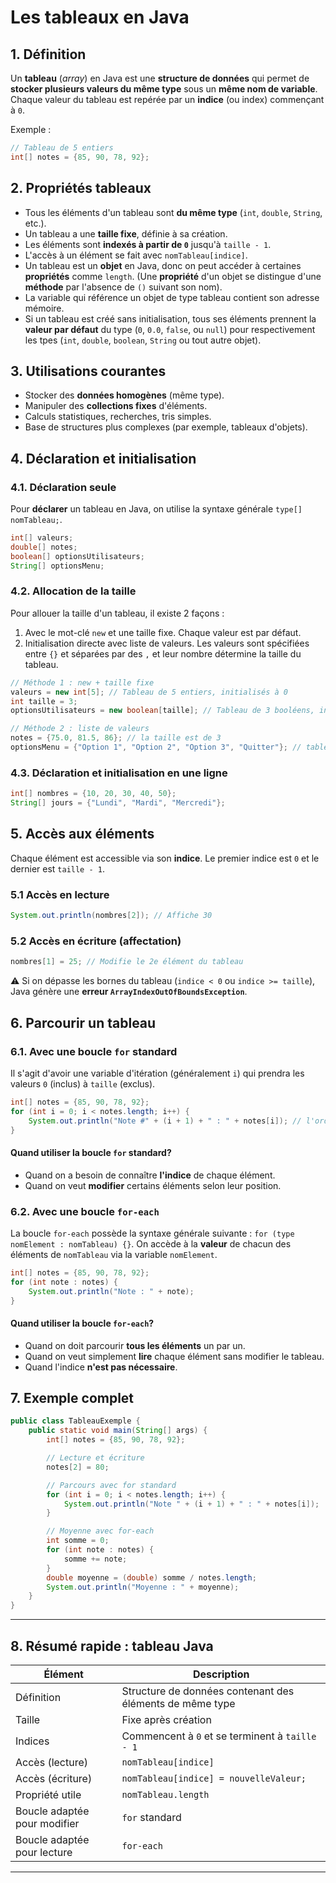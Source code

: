 # Les tableaux en Java

## 1. Définition

Un **tableau** (*array*) en Java est une **structure de données** qui permet de **stocker plusieurs valeurs du même type** sous un **même nom de variable**.  
Chaque valeur du tableau est repérée par un **indice** (ou index) commençant à `0`.

Exemple :

``` java
// Tableau de 5 entiers
int[] notes = {85, 90, 78, 92};
```

## 2. Propriétés tableaux

- Tous les éléments d'un tableau sont **du même type** (`int`, `double`, `String`, etc.).
- Un tableau a une **taille fixe**, définie à sa création.
- Les éléments sont **indexés à partir de `0`** jusqu'à `taille - 1`.
- L'accès à un élément se fait avec `nomTableau[indice]`.
- Un tableau est un **objet** en Java, donc on peut accéder à certaines **propriétés** comme `length`. (Une **propriété** d'un objet se distingue d'une **méthode** par l'absence de `()` suivant son nom).
- La variable qui référence un objet de type tableau contient son adresse mémoire.
- Si un tableau est créé sans initialisation, tous ses éléments prennent la **valeur par défaut** du type (`0`, `0.0`, `false`, ou `null`) pour respectivement les tpes (`int`, `double`, `boolean`, `String` ou tout autre objet).

## 3. Utilisations courantes

- Stocker des **données homogènes** (même type).
- Manipuler des **collections fixes** d'éléments.
- Calculs statistiques, recherches, tris simples.
- Base de structures plus complexes (par exemple, tableaux d'objets).

## 4. Déclaration et initialisation

### 4.1. Déclaration seule

Pour **déclarer** un tableau en Java, on utilise la syntaxe générale `type[] nomTableau;`.

``` java
int[] valeurs;
double[] notes;
boolean[] optionsUtilisateurs;
String[] optionsMenu;
```

### 4.2. Allocation de la taille

Pour allouer la taille d'un tableau, il existe 2 façons :

1. Avec le mot-clé `new` et une taille fixe. Chaque valeur est par défaut.
2. Initialisation directe avec liste de valeurs. Les valeurs sont spécifiées entre `{}` et séparées par des `,` et leur nombre détermine la taille du tableau.

``` java
// Méthode 1 : new + taille fixe
valeurs = new int[5]; // Tableau de 5 entiers, initialisés à 0
int taille = 3;
optionsUtilisateurs = new boolean[taille]; // Tableau de 3 booléens, initialisés à false

// Méthode 2 : liste de valeurs
notes = {75.0, 81.5, 86}; // la taille est de 3
optionsMenu = {"Option 1", "Option 2", "Option 3", "Quitter"}; // tableau de 4 chaînes
```

### 4.3. Déclaration et initialisation en une ligne

``` java
int[] nombres = {10, 20, 30, 40, 50};
String[] jours = {"Lundi", "Mardi", "Mercredi"};
```

## 5. Accès aux éléments

Chaque élément est accessible via son **indice**. Le premier indice est `0` et le dernier est `taille - 1`.

### 5.1 Accès en lecture

``` java
System.out.println(nombres[2]); // Affiche 30
```

### 5.2 Accès en écriture (affectation)

``` java
nombres[1] = 25; // Modifie le 2e élément du tableau
```

⚠️ Si on dépasse les bornes du tableau (`indice < 0` ou `indice >= taille`), Java génère une **erreur `ArrayIndexOutOfBoundsException`**.

## 6. Parcourir un tableau

### 6.1. Avec une boucle `for` standard

Il s'agit d'avoir une variable d'itération (généralement `i`) qui prendra les valeurs `0` (inclus) à `taille` (exclus).

``` java
int[] notes = {85, 90, 78, 92};
for (int i = 0; i < notes.length; i++) {
    System.out.println("Note #" + (i + 1) + " : " + notes[i]); // l'ordre d'un élément est (i + 1)
}
```

#### Quand utiliser la boucle `for` standard?

- Quand on a besoin de connaître **l'indice** de chaque élément.
- Quand on veut **modifier** certains éléments selon leur position.

### 6.2. Avec une boucle `for-each`

La boucle `for-each` possède la syntaxe générale suivante : `for (type nomElement : nomTableau) {}`. On accède à la **valeur** de chacun des éléments de `nomTableau` via la variable `nomElement`.

``` java
int[] notes = {85, 90, 78, 92};
for (int note : notes) {
    System.out.println("Note : " + note);
}
```

#### Quand utiliser la boucle `for-each`?

- Quand on doit parcourir **tous les éléments** un par un.
- Quand on veut simplement **lire** chaque élément sans modifier le tableau.
- Quand l'indice **n'est pas nécessaire**.

## 7. Exemple complet

``` java
public class TableauExemple {
    public static void main(String[] args) {
        int[] notes = {85, 90, 78, 92};

        // Lecture et écriture
        notes[2] = 80;

        // Parcours avec for standard
        for (int i = 0; i < notes.length; i++) {
            System.out.println("Note " + (i + 1) + " : " + notes[i]);
        }

        // Moyenne avec for-each
        int somme = 0;
        for (int note : notes) {
            somme += note;
        }
        double moyenne = (double) somme / notes.length;
        System.out.println("Moyenne : " + moyenne);
    }
}
```

---

## 8. Résumé rapide : tableau Java

|Élément|Description|
|---|---|
|Définition|Structure de données contenant des éléments de même type|
|Taille|Fixe après création|
|Indices|Commencent à `0` et se terminent à `taille - 1`|
|Accès (lecture)|`nomTableau[indice]`|
|Accès (écriture)|`nomTableau[indice] = nouvelleValeur;`|
|Propriété utile|`nomTableau.length`|
|Boucle adaptée pour modifier|`for` standard|
|Boucle adaptée pour lecture|`for-each`|

---

